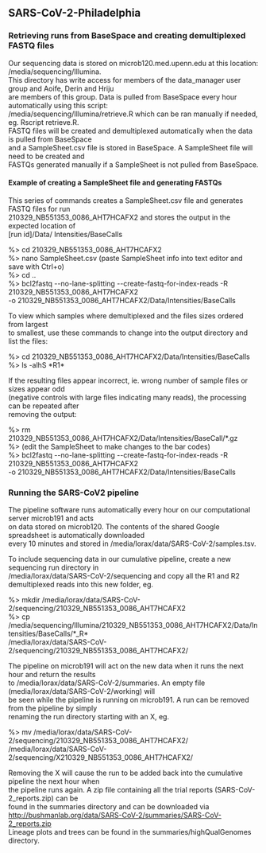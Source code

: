 ## SARS-CoV-2-Philadelphia  
### Retrieving runs from BaseSpace and creating demultiplexed FASTQ files  

Our sequencing data is stored on microb120.med.upenn.edu at this location: /media/sequencing/Illumina.  
This directory has write access for members of the data_manager user group and Aoife, Derin and Hriju  
are members of this group. Data is pulled from BaseSpace every hour automatically using this script:  
/media/sequencing/Illumina/retrieve.R which can be ran manually if needed, eg. Rscript retrieve.R.   
FASTQ files will be created and demultiplexed automatically when the data is pulled from BaseSpace  
and a SampleSheet.csv file is stored in BaseSpace. A SampleSheet file will need to be created and   
FASTQs generated manually if a SampleSheet is not pulled from BaseSpace.  
  
#### Example of creating a SampleSheet file and generating FASTQs
This series of commands creates a SampleSheet.csv file and generates FASTQ files for run  
210329_NB551353_0086_AHT7HCAFX2  and stores the output in the expected location of  
[run id]/Data/ Intensities/BaseCalls
  
  %> cd 210329_NB551353_0086_AHT7HCAFX2  
  %> nano SampleSheet.csv     (paste SampleSheet info into text editor and save with Ctrl+o)  
  %> cd ..  
  %> bcl2fastq --no-lane-splitting --create-fastq-for-index-reads -R 210329_NB551353_0086_AHT7HCAFX2      
        -o 210329_NB551353_0086_AHT7HCAFX2/Data/Intensities/BaseCalls  
        
To view which samples where demultiplexed and the files sizes ordered from largest   
to smallest, use these commands to change into the output directory and list the files:  
  
  %> cd 210329_NB551353_0086_AHT7HCAFX2/Data/Intensities/BaseCalls  
  %> ls -alhS \*R1\*  
   
If the resulting files appear incorrect, ie. wrong number of sample files or sizes appear odd   
(negative controls with large files indicating many reads), the processing can be repeated after   
removing the output:  
  
  %> rm 210329_NB551353_0086_AHT7HCAFX2/Data/Intensities/BaseCall/\*.gz  
  %> (edit the SampleSheet to make changes to the bar codes)  
  %>  bcl2fastq --no-lane-splitting --create-fastq-for-index-reads -R 210329_NB551353_0086_AHT7HCAFX2      
      -o 210329_NB551353_0086_AHT7HCAFX2/Data/Intensities/BaseCalls  
    
### Running the SARS-CoV2 pipeline  
The pipeline software runs automatically every hour on our computational server microb191 and acts  
on data stored on microb120. The contents of the shared Google spreadsheet is automatically downloaded    
every 10 minutes and stored in /media/lorax/data/SARS-CoV-2/samples.tsv.   
  
To include sequencing data in our cumulative pipeline, create a new sequencing run directory in  
/media/lorax/data/SARS-CoV-2/sequencing and copy all the R1 and R2 demultiplexed reads into this new folder, eg.  
  
  %> mkdir /media/lorax/data/SARS-CoV-2/sequencing/210329_NB551353_0086_AHT7HCAFX2   
  %> cp /media/sequencing/Illumina/210329_NB551353_0086_AHT7HCAFX2/Data/Intensities/BaseCalls/\*_R\*    
          /media/lorax/data/SARS-CoV-2/sequencing/210329_NB551353_0086_AHT7HCAFX2/  
           
The pipeline on microb191 will act on the new data when it runs the next hour and return the results  
to /media/lorax/data/SARS-CoV-2/summaries.  An empty file (media/lorax/data/SARS-CoV-2/working) will  
be seen while the pipeline is running on microb191. A run can be removed from the pipeline by simply  
renaming the run directory starting with an X, eg.  

%> mv /media/lorax/data/SARS-CoV-2/sequencing/210329_NB551353_0086_AHT7HCAFX2/   
        /media/lorax/data/SARS-CoV-2/sequencing/X210329_NB551353_0086_AHT7HCAFX2/  
        
Removing the X will cause the run to be added back into the cumulative pipeline the next hour when  
the pipeline runs again. A zip file containing all the trial reports (SARS-CoV-2_reports.zip) can be  
found in the summaries directory and can be downloaded via  
http://bushmanlab.org/data/SARS-CoV-2/summaries/SARS-CoV-2_reports.zip   
Lineage plots and trees can be found in the summaries/highQualGenomes directory.
